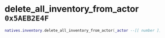 # delete_all_inventory_from_actor `0x5AEB2E4F`

```lua
natives.inventory.delete_all_inventory_from_actor(_actor --[[ number ]])
```